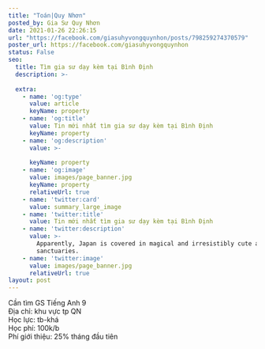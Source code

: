 ```yaml
---
title: "Toán|Quy Nhơn"
posted_by: Gia Sư Quy Nhơn
date: 2021-01-26 22:26:15
url: "https://facebook.com/giasuhyvongquynhon/posts/798259274370579"
poster_url: https://facebook.com/giasuhyvongquynhon
status: False
seo:
  title: Tìm gia sư dạy kèm tại Bình Định
  description: >-
    
  extra:
    - name: 'og:type'
      value: article
      keyName: property
    - name: 'og:title'
      value: Tin mới nhất tìm gia sư dạy kèm tại Bình Định
      keyName: property
    - name: 'og:description'
      value: >-
        
      keyName: property
    - name: 'og:image'
      value: images/page_banner.jpg
      keyName: property
      relativeUrl: true
    - name: 'twitter:card'
      value: summary_large_image
    - name: 'twitter:title'
      value: Tin mới nhất tìm gia sư dạy kèm tại Bình Định
    - name: 'twitter:description'
      value: >-
        Apparently, Japan is covered in magical and irresistibly cute animal
        sanctuaries.
    - name: 'twitter:image'
      value: images/page_banner.jpg
      relativeUrl: true
layout: post
---
```

Cần tìm GS Tiếng Anh 9<br>Địa chỉ: khu vực tp QN<br>Học lực: tb-khá<br>Học phí: 100k/b<br>Phí giới thiệu: 25% tháng đầu tiên
